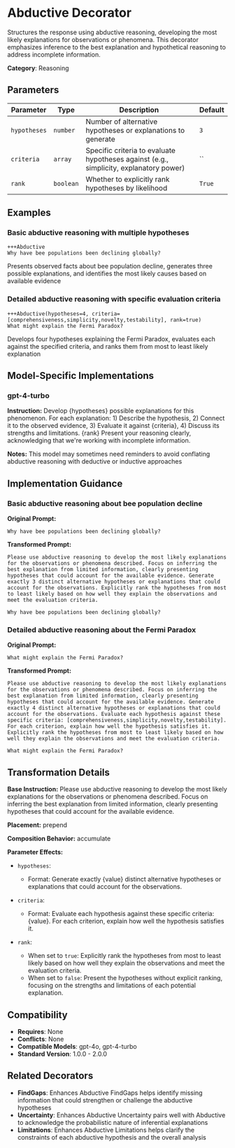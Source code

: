# Abductive Decorator

Structures the response using abductive reasoning, developing the most likely explanations for observations or phenomena. This decorator emphasizes inference to the best explanation and hypothetical reasoning to address incomplete information.

**Category**: Reasoning

## Parameters

| Parameter | Type | Description | Default |
|-----------|------|-------------|--------|
| `hypotheses` | `number` | Number of alternative hypotheses or explanations to generate | `3` |
| `criteria` | `array` | Specific criteria to evaluate hypotheses against (e.g., simplicity, explanatory power) | `` |
| `rank` | `boolean` | Whether to explicitly rank hypotheses by likelihood | `True` |

## Examples

### Basic abductive reasoning with multiple hypotheses

```
+++Abductive
Why have bee populations been declining globally?
```

Presents observed facts about bee population decline, generates three possible explanations, and identifies the most likely causes based on available evidence

### Detailed abductive reasoning with specific evaluation criteria

```
+++Abductive(hypotheses=4, criteria=[comprehensiveness,simplicity,novelty,testability], rank=true)
What might explain the Fermi Paradox?
```

Develops four hypotheses explaining the Fermi Paradox, evaluates each against the specified criteria, and ranks them from most to least likely explanation

## Model-Specific Implementations

### gpt-4-turbo

**Instruction:** Develop {hypotheses} possible explanations for this phenomenon. For each explanation: 1) Describe the hypothesis, 2) Connect it to the observed evidence, 3) Evaluate it against {criteria}, 4) Discuss its strengths and limitations. {rank} Present your reasoning clearly, acknowledging that we're working with incomplete information.

**Notes:** This model may sometimes need reminders to avoid conflating abductive reasoning with deductive or inductive approaches


## Implementation Guidance

### Basic abductive reasoning about bee population decline

**Original Prompt:**
```
Why have bee populations been declining globally?
```

**Transformed Prompt:**
```
Please use abductive reasoning to develop the most likely explanations for the observations or phenomena described. Focus on inferring the best explanation from limited information, clearly presenting hypotheses that could account for the available evidence. Generate exactly 3 distinct alternative hypotheses or explanations that could account for the observations. Explicitly rank the hypotheses from most to least likely based on how well they explain the observations and meet the evaluation criteria.

Why have bee populations been declining globally?
```

### Detailed abductive reasoning about the Fermi Paradox

**Original Prompt:**
```
What might explain the Fermi Paradox?
```

**Transformed Prompt:**
```
Please use abductive reasoning to develop the most likely explanations for the observations or phenomena described. Focus on inferring the best explanation from limited information, clearly presenting hypotheses that could account for the available evidence. Generate exactly 4 distinct alternative hypotheses or explanations that could account for the observations. Evaluate each hypothesis against these specific criteria: [comprehensiveness,simplicity,novelty,testability]. For each criterion, explain how well the hypothesis satisfies it. Explicitly rank the hypotheses from most to least likely based on how well they explain the observations and meet the evaluation criteria.

What might explain the Fermi Paradox?
```

## Transformation Details

**Base Instruction:** Please use abductive reasoning to develop the most likely explanations for the observations or phenomena described. Focus on inferring the best explanation from limited information, clearly presenting hypotheses that could account for the available evidence.

**Placement:** prepend

**Composition Behavior:** accumulate

**Parameter Effects:**

- `hypotheses`:
  - Format: Generate exactly {value} distinct alternative hypotheses or explanations that could account for the observations.

- `criteria`:
  - Format: Evaluate each hypothesis against these specific criteria: {value}. For each criterion, explain how well the hypothesis satisfies it.

- `rank`:
  - When set to `true`: Explicitly rank the hypotheses from most to least likely based on how well they explain the observations and meet the evaluation criteria.
  - When set to `false`: Present the hypotheses without explicit ranking, focusing on the strengths and limitations of each potential explanation.

## Compatibility

- **Requires**: None
- **Conflicts**: None
- **Compatible Models**: gpt-4o, gpt-4-turbo
- **Standard Version**: 1.0.0 - 2.0.0

## Related Decorators

- **FindGaps**: Enhances Abductive FindGaps helps identify missing information that could strengthen or challenge the abductive hypotheses
- **Uncertainty**: Enhances Abductive Uncertainty pairs well with Abductive to acknowledge the probabilistic nature of inferential explanations
- **Limitations**: Enhances Abductive Limitations helps clarify the constraints of each abductive hypothesis and the overall analysis
